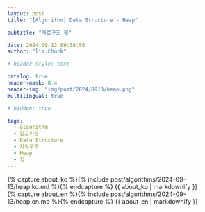 ```yaml
---
layout: post
title: "[Algorithm] Data Structure - Heap"

subtitle: "자료구조 힙"

date: 2024-09-13 09:38:50
author: "lim.Chuck"

# header-style: text

catalog: true
header-mask: 0.4
header-img: "img/post/2024/0913/heap.png"
multilingual: true

# hidden: true

tags:
  - algorithm
  - 알고리즘
  - Data Structure
  - 자료구조
  - Heap
  - 힙
---
```


<!-- Korea Version 파일경로는 include 안으로해줘야한다 -->
<div class="ko post-container">
    {% capture about_ko %}{% include post/algorithms/2024-09-13/heap.ko.md %}{% endcapture %}
    {{ about_ko | markdownify }}
</div>

<!-- English Version -->
<div class="en post-container">
    {% capture about_en %}{% include post/algorithms/2024-09-13/heap.en.md %}{% endcapture %}
    {{ about_en | markdownify }}
</div>
